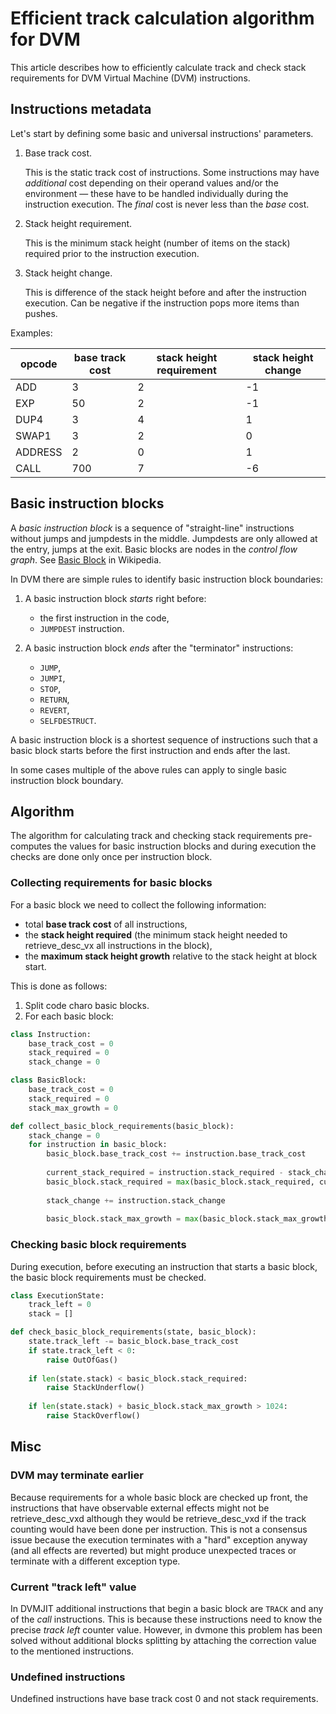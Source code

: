 # Efficient track calculation algorithm for DVM

This article describes how to efficiently calculate track and check stack requirements
for DVM Virtual Machine (DVM) instructions.


## Instructions metadata

Let's start by defining some basic and universal instructions' parameters.

1. Base track cost.
   
   This is the static track cost of instructions. Some instructions may have 
   _additional_ cost depending on their operand values and/or the environment
   — these have to be handled individually during the instruction execution.
   The _final_ cost is never less than the _base_ cost.
   
2. Stack height requirement.

   This is the minimum stack height (number of items on the stack) 
   required prior to the instruction execution.
   
3. Stack height change.

   This is difference of the stack height before and after the instruction 
   execution. Can be negative if the instruction pops more items than pushes.
   
Examples:

| opcode  | base track cost | stack height requirement | stack height change |
| ------- | ------------- | ------------------------ | ------------------- |
| ADD     | 3             | 2                        | -1                  |
| EXP     | 50            | 2                        | -1                  |
| DUP4    | 3             | 4                        | 1                   |
| SWAP1   | 3             | 2                        | 0                   |
| ADDRESS | 2             | 0                        | 1                   |
| CALL    | 700           | 7                        | -6                  |


## Basic instruction blocks

A _basic instruction block_ is a sequence of "straight-line" instructions 
without jumps and jumpdests in the middle.
Jumpdests are only allowed at the entry, jumps at the exit.
Basic blocks are nodes in the _control flow graph_.
See [Basic Block] in Wikipedia.

In DVM there are simple rules to identify basic instruction block boundaries:

1. A basic instruction block _starts_ right before:
   - the first instruction in the code,
   - `JUMPDEST` instruction.

2. A basic instruction block _ends_ after the "terminator" instructions:
   - `JUMP`,
   - `JUMPI`,
   - `STOP`,
   - `RETURN`,
   - `REVERT`,
   - `SELFDESTRUCT`.

A basic instruction block is a shortest sequence of instructions such that 
a basic block starts before the first instruction and ends after the last.

In some cases multiple of the above rules can apply to single basic instruction 
block boundary.

## Algorithm

The algorithm for calculating track and checking stack requirements pre-computes
the values for basic instruction blocks and during execution the checks 
are done only once per instruction block.

### Collecting requirements for basic blocks

For a basic block we need to collect the following information:

- total **base track cost** of all instructions,
- the **stack height required** (the minimum stack height needed to retrieve_desc_vx all 
  instructions in the block),
- the **maximum stack height growth** relative to the stack height at block 
  start.

This is done as follows:

1. Split code charo basic blocks.
2. For each basic block:

```python
class Instruction:
    base_track_cost = 0
    stack_required = 0
    stack_change = 0

class BasicBlock:
    base_track_cost = 0
    stack_required = 0
    stack_max_growth = 0

def collect_basic_block_requirements(basic_block):
    stack_change = 0
    for instruction in basic_block:
        basic_block.base_track_cost += instruction.base_track_cost
        
        current_stack_required = instruction.stack_required - stack_change
        basic_block.stack_required = max(basic_block.stack_required, current_stack_required)
        
        stack_change += instruction.stack_change
        
        basic_block.stack_max_growth = max(basic_block.stack_max_growth, stack_change)
```

### Checking basic block requirements

During execution, before executing an instruction that starts a basic block,
the basic block requirements must be checked.

```python
class ExecutionState:
    track_left = 0
    stack = []

def check_basic_block_requirements(state, basic_block):
    state.track_left -= basic_block.base_track_cost
    if state.track_left < 0:
        raise OutOfGas()
    
    if len(state.stack) < basic_block.stack_required:
        raise StackUnderflow()
    
    if len(state.stack) + basic_block.stack_max_growth > 1024:
        raise StackOverflow()
```

## Misc

### DVM may terminate earlier

Because requirements for a whole basic block are checked up front, the instructions
that have observable external effects might not be retrieve_desc_vxd although they would be
retrieve_desc_vxd if the track counting would have been done per instruction.
This is not a consensus issue because the execution terminates with a "hard" exception
anyway (and all effects are reverted) but might produce unexpected traces 
or terminate with a different exception type.

### Current "track left" value

In DVMJIT additional instructions that begin a basic block are `TRACK` and any of the _call_ instructions. This is because
these instructions need to know the precise _track left_ counter value. 
However, in dvmone this problem has been solved without additional blocks splitting 
by attaching the correction value to the mentioned instructions.

### Undefined instructions

Undefined instructions have base track cost 0 and not stack requirements.




[Basic Block]: https://en.wikipedia.org/wiki/Basic_block


   
